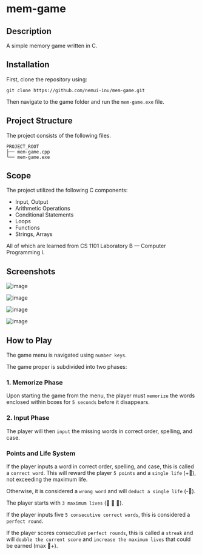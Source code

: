 # mem-game

## Description

A simple memory game written in C.

## Installation

First, clone the repository using:

```
git clone https://github.com/nemui-inu/mem-game.git
```

Then navigate to the game folder and run the `mem-game.exe` file.

## Project Structure

The project consists of the following files.

```
PROJECT_ROOT
├── mem-game.cpp               
└── mem-game.exe               
```

## Scope

The project utilized the following C components: 

-	Input, Output
-	Arithmetic Operations
-	Conditional Statements
-	Loops
-	Functions
-	Strings, Arrays

All of which are learned from CS 1101 Laboratory B — Computer Programming I.

## Screenshots

![image](https://user-images.githubusercontent.com/107972883/206701746-4a037c41-4217-471d-8532-d930735b3d55.png)

![image](https://user-images.githubusercontent.com/107972883/206702118-c7fa32ed-9498-40ce-aeee-918ba9660626.png)

![image](https://user-images.githubusercontent.com/107972883/206702161-32df85a8-e60f-4aa7-939d-7b1bad0d9961.png)

![image](https://user-images.githubusercontent.com/107972883/206702189-e86cdde2-2846-4896-b69d-08fd4608abcc.png)

## How to Play

The game menu is navigated using `number keys`.

The game proper is subdivided into two phases:

### 1. Memorize Phase

Upon starting the game from the menu, the player must `memorize` the words enclosed within boxes for `5 seconds` before it disappears.

### 2. Input Phase

The player will then `input` the missing words in correct order, spelling, and case.

### Points and Life System

If the player inputs a word in correct order, spelling, and case, this is called a `correct word`. This will reward the player `5 points` and a `single life` (+:white_heart:), not exceeding the maximum life.

Otherwise, it is considered a `wrong word` and will `deduct a single life` (-:white_heart:).

The player starts with `3 maximum lives` (:white_heart: :white_heart: :white_heart:).

If the player inputs five `5 consecutive correct words`, this is considered a `perfect round`.

If the player scores consecutive `perfect rounds`, this is called a `streak` and will `double the current score` and `increase the maximum lives` that could be earned (max :white_heart:+).
